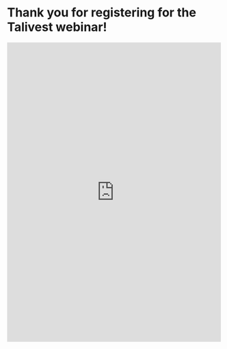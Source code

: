 
# Thank you for registering for the Talivest webinar!

  <iframe src="https://docs.google.com/forms/d/e/1FAIpQLSfvzL90CrIlug7D_aAwWxja7Zlh0tI4ov4lQdELPg93cOMpdQ/viewform?embedded=true" width="500" height="700" frameborder="0" marginheight="0" marginwidth="0">Loading...</iframe>
